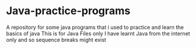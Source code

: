 # Java-practice-programs
A repository for some java programs that i used to practice and learn the basics of java
This is for Java Files only I have learnt Java from the internet only and so sequence breaks might exist
